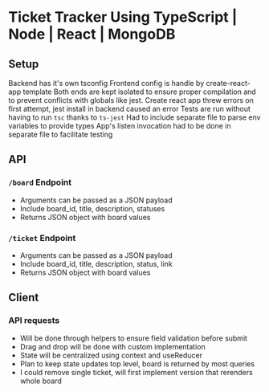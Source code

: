 # Ticket Tracker Using TypeScript | Node | React | MongoDB

## Setup

Backend has it's own tsconfig
Frontend config is handle by create-react-app template
Both ends are kept isolated to ensure proper compilation and to prevent conflicts with globals like jest. Create react app threw errors on first attempt, jest install in backend caused an error
Tests are run without having to run `tsc` thanks to `ts-jest`
Had to include separate file to parse env variables to provide types
App's listen invocation had to be done in separate file to facilitate testing

## API

### `/board` Endpoint

- Arguments can be passed as a JSON payload
- Include board_id, title, description, statuses
- Returns JSON object with board values

### `/ticket` Endpoint

- Arguments can be passed as a JSON payload
- Include board_id, title, description, status, link
- Returns JSON object with board values

## Client

### API requests

- Will be done through helpers to ensure field validation before submit
- Drag and drop will be done with custom implementation
- State will be centralized using context and useReducer
- Plan to keep state updates top level, board is returned by most queries
- I could remove single ticket, will first implement version that rerenders whole board
